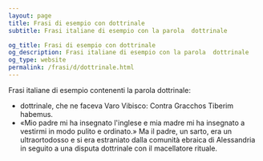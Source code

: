 ```yaml
---
layout: page
title: Frasi di esempio con dottrinale 
subtitle: Frasi italiane di esempio con la parola  dottrinale

og_title: Frasi di esempio con dottrinale 
og_description: Frasi italiane di esempio con la parola  dottrinale
og_type: website
permalink: /frasi/d/dottrinale.html
---
```


Frasi italiane di esempio contenenti la parola dottrinale:


- dottrinale, che ne faceva Varo Vibisco: Contra Gracchos Tiberim habemus.
- «Mio padre mi ha insegnato l'inglese e mia madre mi ha insegnato a vestirmi in modo pulito e ordinato.» Ma il padre, un sarto, era un ultraortodosso e si era estraniato dalla comunità ebraica di Alessandria in seguito a una disputa dottrinale con il macellatore rituale.
